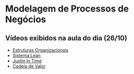# Modelagem de Processos de Negócios

## Vídeos exibidos na aula do dia (26/10)

+ [Estruturas Organizacionais](https://www.dailymotion.com/video/x61czx)
+ [Sistema Lean](https://www.youtube.com/watch?v=PbmotQJNr5E)
+ [Justin in Time](https://www.youtube.com/watch?v=KCPTTaLT2W0)
+ [Cadeia de Valor](https://www.youtube.com/watch?v=uELtp9gM_7U)
